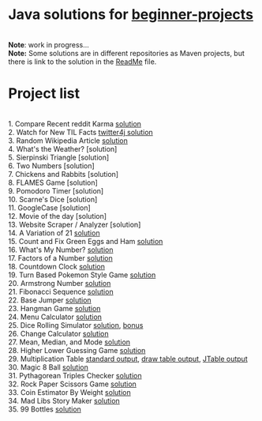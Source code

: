 # Java solutions for [beginner-projects](https://github.com/jorgegonzalez/beginner-projects)
<br><b>Note</b>: work in progress...
<br><b>Note:</b> Some solutions are in different repositories as Maven projects, but there is link to the solution in the [ReadMe](https://github.com/jelenam86/SolutionsBeginnerProjects/blob/master/README.md) file.

# Project list
<br>1. Compare Recent reddit Karma [solution](https://github.com/jelenam86/tasks-with-json/tree/master/src/main/java/reddit_user_info)
<br>2. Watch for New TIL Facts [twitter4j solution](https://github.com/jelenam86/tasks-with-json/tree/master/src/main/java/basic_twitter_bot)
<br>3. Random Wikipedia Article [solution](https://github.com/jelenam86/tasks-with-json/tree/master/src/main/java/random_wiki)
<br>4. What's the Weather? [solution]
<br>5. Sierpinski Triangle [solution]
<br>6. Two Numbers [solution]
<br>7. Chickens and Rabbits [solution]
<br>8. FLAMES Game [solution]
<br>9. Pomodoro Timer [solution]
<br>10. Scarne's Dice [solution]
<br>11. GoogleCase [solution]
<br>12. Movie of the day [solution]
<br>13. Website Scraper / Analyzer [solution]
<br>14. A Variation of 21 [solution](https://github.com/jelenam86/SolutionsBeginnerProjects/tree/master/src/mihajlovic/jelena/blackjack)
<br>15. Count and Fix Green Eggs and Ham [solution](https://github.com/jelenam86/SolutionsBeginnerProjects/blob/master/src/mihajlovic/jelena/GreenEggsAndHam.java)
<br>16. What's My Number? [solution](https://github.com/jelenam86/SolutionsBeginnerProjects/blob/master/src/mihajlovic/jelena/WhatsMyNumber.java)
<br>17. Factors of a Number [solution](https://github.com/jelenam86/SolutionsBeginnerProjects/blob/master/src/mihajlovic/jelena/FactorsOfANumber.java)
<br>18. Countdown Clock [solution](https://github.com/jelenam86/SolutionsBeginnerProjects/blob/master/src/mihajlovic/jelena/CountdownClock.java)
<br>19. Turn Based Pokemon Style Game [solution](https://github.com/jelenam86/SolutionsBeginnerProjects/blob/master/src/mihajlovic/jelena/TurnBasedPokemonStyleGame.java)
<br>20. Armstrong Number [solution](https://github.com/jelenam86/SolutionsBeginnerProjects/blob/master/src/mihajlovic/jelena/ArmstrongNumber.java)
<br>21. Fibonacci Sequence [solution](https://github.com/jelenam86/SolutionsBeginnerProjects/blob/master/src/mihajlovic/jelena/FibonacciSequence.java)
<br>22. Base Jumper [solution](https://github.com/jelenam86/SolutionsBeginnerProjects/blob/master/src/mihajlovic/jelena/BaseJumper.java)
<br>23. Hangman Game [solution](https://github.com/jelenam86/SolutionsBeginnerProjects/tree/master/src/mihajlovic/jelena/hangmanGame)
<br>24. Menu Calculator [solution](https://github.com/jelenam86/SolutionsBeginnerProjects/tree/master/src/mihajlovic/jelena/menuCalculator)
<br>25. Dice Rolling Simulator [solution](https://github.com/jelenam86/SolutionsBeginnerProjects/blob/master/src/mihajlovic/jelena/diceRollingSimulator/DiceRollingSimulator.java), [bonus](https://github.com/jelenam86/SolutionsBeginnerProjects/tree/master/src/mihajlovic/jelena/diceRollingSimulator/bonus)
<br>26. Change Calculator [solution](https://github.com/jelenam86/SolutionsBeginnerProjects/blob/master/src/mihajlovic/jelena/ChangeCalculator.java)
<br>27. Mean, Median, and Mode [solution](https://github.com/jelenam86/SolutionsBeginnerProjects/blob/master/src/mihajlovic/jelena/MeanMedianMode.java)
<br>28. Higher Lower Guessing Game [solution](https://github.com/jelenam86/SolutionsBeginnerProjects/blob/master/src/mihajlovic/jelena/HigherLowerGuessingGame.java)
<br>29. Multiplication Table [standard output](https://github.com/jelenam86/SolutionsBeginnerProjects/blob/master/src/mihajlovic/jelena/multiplicationTable/MultiplicationTable.java), [draw table output](https://github.com/jelenam86/SolutionsBeginnerProjects/blob/master/src/mihajlovic/jelena/multiplicationTable/MultiplicationTable2.java), [JTable output](https://github.com/jelenam86/SolutionsBeginnerProjects/blob/master/src/mihajlovic/jelena/multiplicationTable/MultiplicationTable3.java)
<br>30. Magic 8 Ball [solution](https://github.com/jelenam86/SolutionsBeginnerProjects/blob/master/src/mihajlovic/jelena/Magic8ball.java)
<br>31. Pythagorean Triples Checker [solution](https://github.com/jelenam86/SolutionsBeginnerProjects/blob/master/src/mihajlovic/jelena/PythagoreanTriplesChecker.java)
<br>32. Rock Paper Scissors Game [solution](https://github.com/jelenam86/SolutionsBeginnerProjects/blob/master/src/mihajlovic/jelena/RockPaperScisscors.java)
<br>33. Coin Estimator By Weight [solution](https://github.com/jelenam86/SolutionsBeginnerProjects/blob/master/src/mihajlovic/jelena/CoinEstimatorByWeight.java)
<br>34. Mad Libs Story Maker [solution](https://github.com/jelenam86/SolutionsBeginnerProjects/blob/master/src/mihajlovic/jelena/MadLibs.java)
<br>35. 99 Bottles [solution](https://github.com/jelenam86/SolutionsBeginnerProjects/blob/master/src/mihajlovic/jelena/Bottles99.java)
